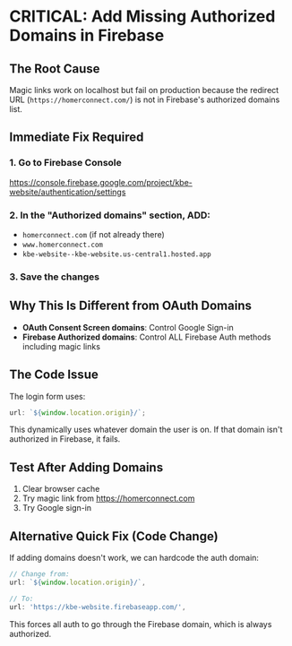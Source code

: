 # CRITICAL: Add Missing Authorized Domains in Firebase

## The Root Cause

Magic links work on localhost but fail on production because the redirect URL (`https://homerconnect.com/`) is not in Firebase's authorized domains list.

## Immediate Fix Required

### 1. Go to Firebase Console

https://console.firebase.google.com/project/kbe-website/authentication/settings

### 2. In the "Authorized domains" section, ADD:

- `homerconnect.com` (if not already there)
- `www.homerconnect.com`
- `kbe-website--kbe-website.us-central1.hosted.app`

### 3. Save the changes

## Why This Is Different from OAuth Domains

- **OAuth Consent Screen domains**: Control Google Sign-in
- **Firebase Authorized domains**: Control ALL Firebase Auth methods including magic links

## The Code Issue

The login form uses:

```typescript
url: `${window.location.origin}/`;
```

This dynamically uses whatever domain the user is on. If that domain isn't authorized in Firebase, it fails.

## Test After Adding Domains

1. Clear browser cache
2. Try magic link from https://homerconnect.com
3. Try Google sign-in

## Alternative Quick Fix (Code Change)

If adding domains doesn't work, we can hardcode the auth domain:

```typescript
// Change from:
url: `${window.location.origin}/`,

// To:
url: 'https://kbe-website.firebaseapp.com/',
```

This forces all auth to go through the Firebase domain, which is always authorized.
